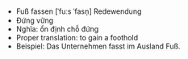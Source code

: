 - Fuß fassen	[ˈfuːs ˈfasn̩]	Redewendung
- Đứng vững
- Nghĩa: ổn định chỗ đứng
- Proper translation: to gain a foothold
- Beispiel: Das Unternehmen fasst im Ausland Fuß.